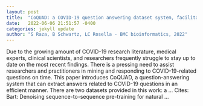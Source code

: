 ```yaml
---
layout: post
title:  "CoQUAD: a COVID-19 question answering dataset system, facilitating research, benchmarking, and practice"
date:   2022-06-06 21:51:57 -0400
categories: jekyll update
author: "S Raza, B Schwartz, LC Rosella - BMC bioinformatics, 2022"
---
```

Due to the growing amount of COVID-19 research literature, medical experts, clinical scientists, and researchers frequently struggle to stay up to date on the most recent findings. There is a pressing need to assist researchers and practitioners in mining and responding to COVID-19-related questions on time. This paper introduces CoQUAD, a question-answering system that can extract answers related to COVID-19 questions in an efficient manner. There are two datasets provided in this work: a …
Cites: ‪Bart: Denoising sequence-to-sequence pre-training for natural …‬  